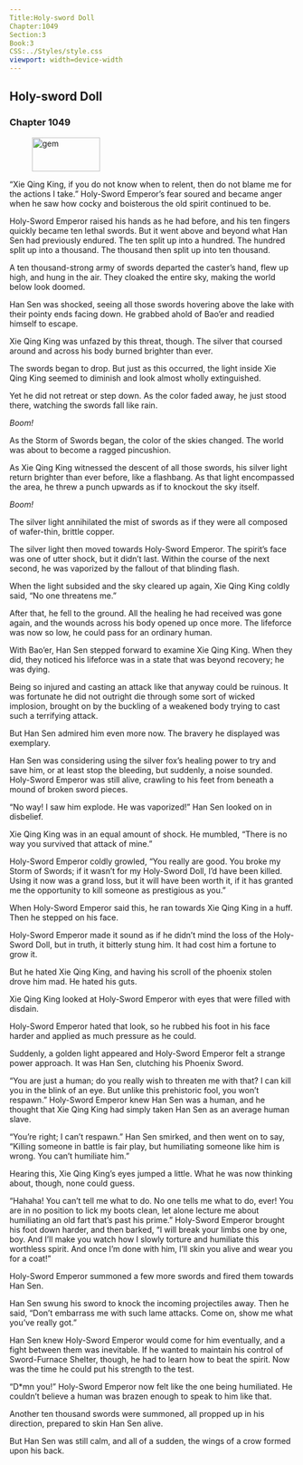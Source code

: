 ```yaml
---
Title:Holy-sword Doll 
Chapter:1049 
Section:3 
Book:3 
CSS:../Styles/style.css 
viewport: width=device-width
---
```

  
## Holy-sword Doll
### Chapter 1049
  
<figure>
	<img src="../Images/gem.gif" alt="gem" id="gem" width="120" height="60" />
</figure>
  

  
“Xie Qing King, if you do not know when to relent, then do not blame me for the actions I take.” Holy-Sword Emperor’s fear soured and became anger when he saw how cocky and boisterous the old spirit continued to be.

Holy-Sword Emperor raised his hands as he had before, and his ten fingers quickly became ten lethal swords. But it went above and beyond what Han Sen had previously endured. The ten split up into a hundred. The hundred split up into a thousand. The thousand then split up into ten thousand.

A ten thousand-strong army of swords departed the caster’s hand, flew up high, and hung in the air. They cloaked the entire sky, making the world below look doomed.

Han Sen was shocked, seeing all those swords hovering above the lake with their pointy ends facing down. He grabbed ahold of Bao’er and readied himself to escape.

Xie Qing King was unfazed by this threat, though. The silver that coursed around and across his body burned brighter than ever.

The swords began to drop. But just as this occurred, the light inside Xie Qing King seemed to diminish and look almost wholly extinguished.

Yet he did not retreat or step down. As the color faded away, he just stood there, watching the swords fall like rain.

*Boom!*

As the Storm of Swords began, the color of the skies changed. The world was about to become a ragged pincushion.

As Xie Qing King witnessed the descent of all those swords, his silver light return brighter than ever before, like a flashbang. As that light encompassed the area, he threw a punch upwards as if to knockout the sky itself.

*Boom!*

The silver light annihilated the mist of swords as if they were all composed of wafer-thin, brittle copper.

The silver light then moved towards Holy-Sword Emperor. The spirit’s face was one of utter shock, but it didn’t last. Within the course of the next second, he was vaporized by the fallout of that blinding flash.

When the light subsided and the sky cleared up again, Xie Qing King coldly said, “No one threatens me.”

After that, he fell to the ground. All the healing he had received was gone again, and the wounds across his body opened up once more. The lifeforce was now so low, he could pass for an ordinary human.

With Bao’er, Han Sen stepped forward to examine Xie Qing King. When they did, they noticed his lifeforce was in a state that was beyond recovery; he was dying.

Being so injured and casting an attack like that anyway could be ruinous. It was fortunate he did not outright die through some sort of wicked implosion, brought on by the buckling of a weakened body trying to cast such a terrifying attack.

But Han Sen admired him even more now. The bravery he displayed was exemplary.

Han Sen was considering using the silver fox’s healing power to try and save him, or at least stop the bleeding, but suddenly, a noise sounded. Holy-Sword Emperor was still alive, crawling to his feet from beneath a mound of broken sword pieces.

“No way! I saw him explode. He was vaporized!” Han Sen looked on in disbelief.

Xie Qing King was in an equal amount of shock. He mumbled, “There is no way you survived that attack of mine.”

Holy-Sword Emperor coldly growled, “You really are good. You broke my Storm of Swords; if it wasn’t for my Holy-Sword Doll, I’d have been killed. Using it now was a grand loss, but it will have been worth it, if it has granted me the opportunity to kill someone as prestigious as you.”

When Holy-Sword Emperor said this, he ran towards Xie Qing King in a huff. Then he stepped on his face.

Holy-Sword Emperor made it sound as if he didn’t mind the loss of the Holy-Sword Doll, but in truth, it bitterly stung him. It had cost him a fortune to grow it.

But he hated Xie Qing King, and having his scroll of the phoenix stolen drove him mad. He hated his guts.

Xie Qing King looked at Holy-Sword Emperor with eyes that were filled with disdain.

Holy-Sword Emperor hated that look, so he rubbed his foot in his face harder and applied as much pressure as he could.

Suddenly, a golden light appeared and Holy-Sword Emperor felt a strange power approach. It was Han Sen, clutching his Phoenix Sword.

“You are just a human; do you really wish to threaten me with that? I can kill you in the blink of an eye. But unlike this prehistoric fool, you won’t respawn.” Holy-Sword Emperor knew Han Sen was a human, and he thought that Xie Qing King had simply taken Han Sen as an average human slave.

“You’re right; I can’t respawn.” Han Sen smirked, and then went on to say, “Killing someone in battle is fair play, but humiliating someone like him is wrong. You can’t humiliate him.”

Hearing this, Xie Qing King’s eyes jumped a little. What he was now thinking about, though, none could guess.

“Hahaha! You can’t tell me what to do. No one tells me what to do, ever! You are in no position to lick my boots clean, let alone lecture me about humiliating an old fart that’s past his prime.” Holy-Sword Emperor brought his foot down harder, and then barked, “I will break your limbs one by one, boy. And I’ll make you watch how I slowly torture and humiliate this worthless spirit. And once I’m done with him, I’ll skin you alive and wear you for a coat!”

Holy-Sword Emperor summoned a few more swords and fired them towards Han Sen.

Han Sen swung his sword to knock the incoming projectiles away. Then he said, “Don’t embarrass me with such lame attacks. Come on, show me what you’ve really got.”

Han Sen knew Holy-Sword Emperor would come for him eventually, and a fight between them was inevitable. If he wanted to maintain his control of Sword-Furnace Shelter, though, he had to learn how to beat the spirit. Now was the time he could put his strength to the test.

“D*mn you!” Holy-Sword Emperor now felt like the one being humiliated. He couldn’t believe a human was brazen enough to speak to him like that.

Another ten thousand swords were summoned, all propped up in his direction, prepared to skin Han Sen alive.

But Han Sen was still calm, and all of a sudden, the wings of a crow formed upon his back.